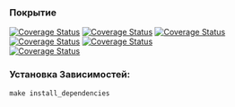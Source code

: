 ### Покрытие

[![Coverage Status](https://img.shields.io/coverallsCoverage/github/den41apple/otus_architecture_and_design_patterns?branch=homework_1&label=homework_1)](https://coveralls.io/github/den41apple/otus_architecture_and_design_patterns?branch=homework_1)
[![Coverage Status](https://img.shields.io/coverallsCoverage/github/den41apple/otus_architecture_and_design_patterns?branch=homework_2&label=homework_2)](https://coveralls.io/github/den41apple/otus_architecture_and_design_patterns?branch=homework_2)
[![Coverage Status](https://img.shields.io/coverallsCoverage/github/den41apple/otus_architecture_and_design_patterns?branch=homework_3&label=homework_3)](https://coveralls.io/github/den41apple/otus_architecture_and_design_patterns?branch=homework_3)
[![Coverage Status](https://img.shields.io/coverallsCoverage/github/den41apple/otus_architecture_and_design_patterns?branch=homework_4&label=homework_4)](https://coveralls.io/github/den41apple/otus_architecture_and_design_patterns?branch=homework_4)
[![Coverage Status](https://img.shields.io/coverallsCoverage/github/den41apple/otus_architecture_and_design_patterns?branch=homework_5&label=homework_5)](https://coveralls.io/github/den41apple/otus_architecture_and_design_patterns?branch=homework_5)
<br>
[![Coverage Status](https://img.shields.io/coverallsCoverage/github/den41apple/otus_architecture_and_design_patterns?branch=homework_6&label=homework_6)](https://coveralls.io/github/den41apple/otus_architecture_and_design_patterns?branch=homework_6)

### Установка Зависимостей:
```shell
make install_dependencies
```